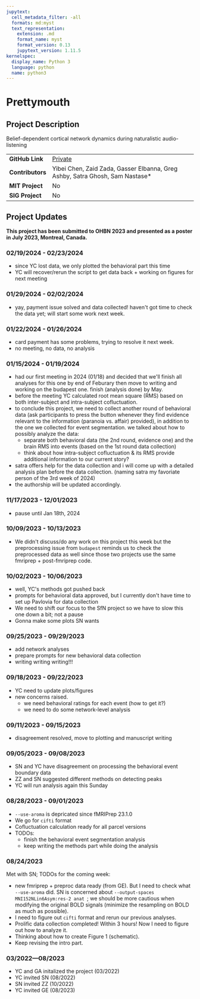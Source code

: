 ```yaml
---
jupytext:
  cell_metadata_filter: -all
  formats: md:myst
  text_representation:
    extension: .md
    format_name: myst
    format_version: 0.13
    jupytext_version: 1.11.5
kernelspec:
  display_name: Python 3
  language: python
  name: python3
---
```


# Prettymouth

## Project Description
Belief-dependent cortical network dynamics during naturalistic audio-listening

| | |
| -------------- | ----------------------------- |
| **GitHub Link**  | [Private](https://github.com/yibeichan/prettymouth) |
| **Contributors**| Yibei Chen, Zaid Zada, Gasser Elbanna, Greg Ashby, Satra Ghosh, Sam Nastase* |
| **MIT Project**  | No |
| **SIG Project**  | No |

## Project Updates

**This project has been submitted to OHBN 2023 and presented as a poster in July 2023, Montreal, Canada.**

### 02/19/2024 - 02/23/2024
- since YC lost data, we only plotted the behavioral part this time
- YC will recover/rerun the script to get data back + working on figures for next meeting

### 01/29/2024 - 02/02/2024
- yay, payment issue solved and data collected! haven't got time to check the data yet; will start some work next week.

### 01/22/2024 - 01/26/2024
- card payment has some problems, trying to resolve it next week.
- no meeting, no data, no analysis

### 01/15/2024 - 01/19/2024
- had our first meeting in 2024 (01/18) and decided that we'll finish all analyses for this one by end of Feburary then move to writing and working on the budapest one. finish (analysis done) by May.
- before the meeting YC calculated root mean square (RMS) based on both inter-subject and intra-subject cofluctuation.
- to conclude this project, we need to collect another round of behavioral data (ask participants to press the button whenever they find evidence relevant to the information (paranoia vs. affair) provided), in addition to the one we collected for event segmentation. we talked about how to possibly analyze the data: 
  - separate both behavioral data (the 2nd round, evidence one) and the brain RMS into events (based on the 1st round data collection)
  - think about how intra-subject cofluctuation & its RMS provide additional information to our current story?
- satra offers help for the data collection and i will come up with a detailed analysis plan before the data collection. (naming satra my favoriate person of the 3rd week of 2024)
- the authorship will be updated accordingly.

### 11/17/2023 - 12/01/2023
- pause until Jan 18th, 2024

### 10/09/2023 - 10/13/2023
- We didn't discuss/do any work on this project this week but the preprocessing issue from `budapest` reminds us to check the preprocessed data as well since those two projects use the same fmriprep + post-fmriprep code.

### 10/02/2023 - 10/06/2023
- well, YC's methods got pushed back
- prompts for behavioral data approved, but I currently don't have time to set up Pavlovia for data collection
- We need to shift our focus to the SfN project so we have to slow this one down a bit; not a pause
- Gonna make some plots SN wants

### 09/25/2023 - 09/29/2023
- add network analyses
- prepare prompts for new behavioral data collection
- writing writing writing!!!

### 09/18/2023 - 09/22/2023
- YC need to update plots/figures
- new concerns raised. 
  - we need behavioral ratings for each event (how to get it?)
  - we need to do some network-level analysis

### 09/11/2023 - 09/15/2023
- disagreement resolved, move to plotting and manuscript writing

### 09/05/2023 - 09/08/2023
- SN and YC have disagreement on processing the behavioral event boundary data
- ZZ and SN suggested different methods on detecting peaks
- YC will run analysis again this Sunday

### 08/28/2023 - 09/01/2023
- `--use-aroma` is depricated since fMRIPrep 23.1.0
- We go for `cifti` format
- Cofluctuation calculation ready for all parcel versions
- TODOs:
  - finish the behavioral event segmentation analysis
  - keep writing the methods part while doing the analysis

### 08/24/2023
Met with SN; TODOs for the coming week:
- new fmriprep + preproc data ready (from GE). But I need to check what `--use-aroma` did. SN is concerned about `--output-spaces MNI152NLin6Asym:res-2 anat `; we should be more cautious when modifying the original BOLD signals (minimize the resampling on BOLD as much as possible).
- I need to figure out `cifti` format and rerun our previous analyses.
- Prolific data collection completed! Within 3 hours! Now I need to figure out how to analyze it.
- Thinking about how to create Figure 1 (schematic).
- Keep revising the intro part.

### 03/2022—08/2023
- YC and GA initalized the project (03/2022)
- YC invited SN (08/2022)
- SN invited ZZ (10/2022)
- YC invited GE (08/2023)